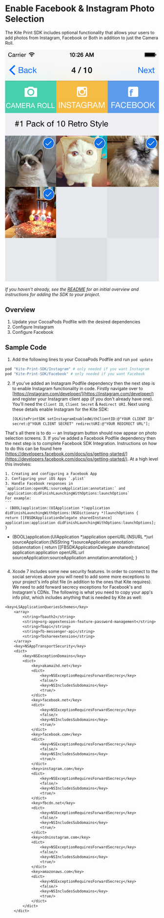 Enable Facebook & Instagram Photo Selection
==============

The Kite Print SDK includes optional functionality that allows your users to add photos from Instagram, Facebook or Both in addition to just the Camera Roll.

![Kite](social.png)

_If you haven't already, see the [README](../../README.md) for an initial overview and instructions for adding the SDK to your project._

Overview
--------
1. Update your CocoaPods Podfile with the desired dependencies
2. Configure Instagram
3. Configure Facebook

Sample Code
-----------
1. Add the following lines to your CocoaPods Podfile and run `pod update`
```ruby
pod "Kite-Print-SDK/Instagram" # only needed if you want Instagram
pod "Kite-Print-SDK/Facebook" # only needed if you want Facebook
```
2. If you've added an Instagram Podfile dependency then the next step is to enable Instagram functionality in code. Firstly navigate over to [https://instagram.com/developer/](https://instagram.com/developer/) and register your Instagram client app (if you don't already have one). You'll need the `Client ID`, `Client Secret` & `Redirect URI`. Next using these details enable Instagram for the Kite SDK:

    ```obj-c
    [OLKitePrintSDK setInstagramEnabledWithClientID:@"YOUR CLIENT ID" secret:@"YOUR CLIENT SECRET" redirectURI:@"YOUR REDIRECT URL"];
    ```
That's all there is to do -- an Instagram button should now appear on photo selection screens.
3. If you've added a Facebook Podfile dependency then the next step is to complete Facebook SDK Integration. Instructions on how to do this can be found here [https://developers.facebook.com/docs/ios/getting-started/](https://developers.facebook.com/docs/ios/getting-started/). At a high level this involves:

    1. Creating and configuring a Facebook App
    2. Configuring your iOS Apps `.plist`
    3. Handle Facebook responses in `application:openURL:sourceApplication:annotation:` and `application:didFinishLaunchingWithOptions:launchOptions`
    For example:
    ```
    - (BOOL)application:(UIApplication *)application didFinishLaunchingWithOptions:(NSDictionary *)launchOptions {
    return [[FBSDKApplicationDelegate sharedInstance] application:application didFinishLaunchingWithOptions:launchOptions];
    }
- (BOOL)application:(UIApplication *)application openURL:(NSURL *)url sourceApplication:(NSString *)sourceApplication annotation:(id)annotation {
    return [[FBSDKApplicationDelegate sharedInstance] application:application openURL:url sourceApplication:sourceApplication annotation:annotation];
}
    ```

4. Xcode 7 includes some new security features. In order to connect to the social services above you will need to add some more exceptions to your project's info plist file (in addition to the ones that Kite requires).
We need to add forward secrecy exceptions for Facebook's and Instagram's CDNs. The following is what you need to copy your app's info plist, which includes anything that is needed by Kite as well:
```
<key>LSApplicationQueriesSchemes</key>
	<array>
		<string>fbauth2</string>
		<string>org-appextension-feature-password-management</string>
		<string>fbapi</string>
		<string>fb-messenger-api</string>
		<string>fbshareextension</string>
	</array>
	<key>NSAppTransportSecurity</key>
	<dict>
		<key>NSExceptionDomains</key>
		<dict>
			<key>akamaihd.net</key>
			<dict>
				<key>NSExceptionRequiresForwardSecrecy</key>
				<false/>
				<key>NSIncludesSubdomains</key>
				<true/>
			</dict>
			<key>facebook.net</key>
			<dict>
				<key>NSExceptionRequiresForwardSecrecy</key>
				<false/>
				<key>NSIncludesSubdomains</key>
				<true/>
			</dict>
			<key>facebook.com</key>
			<dict>
				<key>NSExceptionRequiresForwardSecrecy</key>
				<false/>
				<key>NSIncludesSubdomains</key>
				<true/>
			</dict>
			<key>instagram.com</key>
			<dict>
				<key>NSExceptionRequiresForwardSecrecy</key>
				<false/>
				<key>NSIncludesSubdomains</key>
				<true/>
			</dict>
			<key>fbcdn.net</key>
			<dict>
				<key>NSExceptionRequiresForwardSecrecy</key>
				<false/>
				<key>NSIncludesSubdomains</key>
				<true/>
			</dict>
			<key>cdninstagram.com</key>
			<dict>
				<key>NSExceptionRequiresForwardSecrecy</key>
				<false/>
				<key>NSIncludesSubdomains</key>
				<true/>
			</dict>
			<key>amazonaws.com</key>
			<dict>
				<key>NSExceptionRequiresForwardSecrecy</key>
				<false/>
				<key>NSIncludesSubdomains</key>
				<true/>
			</dict>
		</dict>
	</dict>
```
